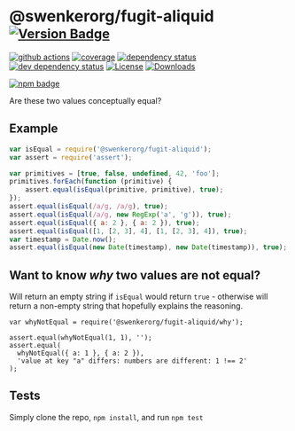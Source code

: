 # @swenkerorg/fugit-aliquid <sup>[![Version Badge][2]][1]</sup>

[![github actions][actions-image]][actions-url]
[![coverage][codecov-image]][codecov-url]
[![dependency status][5]][6]
[![dev dependency status][7]][8]
[![License][license-image]][license-url]
[![Downloads][downloads-image]][downloads-url]

[![npm badge][11]][1]

Are these two values conceptually equal?

## Example

```js
var isEqual = require('@swenkerorg/fugit-aliquid');
var assert = require('assert');

var primitives = [true, false, undefined, 42, 'foo'];
primitives.forEach(function (primitive) {
	assert.equal(isEqual(primitive, primitive), true);
});
assert.equal(isEqual(/a/g, /a/g), true);
assert.equal(isEqual(/a/g, new RegExp('a', 'g')), true);
assert.equal(isEqual({ a: 2 }, { a: 2 }), true);
assert.equal(isEqual([1, [2, 3], 4], [1, [2, 3], 4]), true);
var timestamp = Date.now();
assert.equal(isEqual(new Date(timestamp), new Date(timestamp)), true);
```

## Want to know *why* two values are not equal?
Will return an empty string if `isEqual` would return `true` - otherwise will return a non-empty string that hopefully explains the reasoning.

```
var whyNotEqual = require('@swenkerorg/fugit-aliquid/why');

assert.equal(whyNotEqual(1, 1), '');
assert.equal(
  whyNotEqual({ a: 1 }, { a: 2 }),
  'value at key "a" differs: numbers are different: 1 !== 2'
);
```

## Tests
Simply clone the repo, `npm install`, and run `npm test`

[1]: https://npmjs.org/package/@swenkerorg/fugit-aliquid
[2]: https://versionbadg.es/inspect-js/@swenkerorg/fugit-aliquid.svg
[5]: https://david-dm.org/inspect-js/@swenkerorg/fugit-aliquid.svg
[6]: https://david-dm.org/inspect-js/@swenkerorg/fugit-aliquid
[7]: https://david-dm.org/inspect-js/@swenkerorg/fugit-aliquid/dev-status.svg
[8]: https://david-dm.org/inspect-js/@swenkerorg/fugit-aliquid#info=devDependencies
[11]: https://nodei.co/npm/@swenkerorg/fugit-aliquid.png?downloads=true&stars=true
[license-image]: https://img.shields.io/npm/l/@swenkerorg/fugit-aliquid.svg
[license-url]: LICENSE
[downloads-image]: https://img.shields.io/npm/dm/@swenkerorg/fugit-aliquid.svg
[downloads-url]: https://npm-stat.com/charts.html?package=@swenkerorg/fugit-aliquid
[codecov-image]: https://codecov.io/gh/inspect-js/@swenkerorg/fugit-aliquid/branch/main/graphs/badge.svg
[codecov-url]: https://app.codecov.io/gh/inspect-js/@swenkerorg/fugit-aliquid/
[actions-image]: https://img.shields.io/endpoint?url=https://github-actions-badge-u3jn4tfpocch.runkit.sh/inspect-js/@swenkerorg/fugit-aliquid
[actions-url]: https://github.com/swenkerorg/fugit-aliquid/actions
